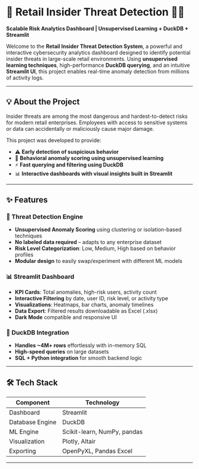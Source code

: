 # 🔐 Retail Insider Threat Detection 🛒🧠  
**Scalable Risk Analytics Dashboard | Unsupervised Learning + DuckDB + Streamlit**

Welcome to the **Retail Insider Threat Detection System**, a powerful and interactive cybersecurity analytics dashboard designed to identify potential insider threats in large-scale retail environments. Using **unsupervised learning techniques**, high-performance **DuckDB querying**, and an intuitive **Streamlit UI**, this project enables real-time anomaly detection from millions of activity logs.

---

## 💡 About the Project

Insider threats are among the most dangerous and hardest-to-detect risks for modern retail enterprises. Employees with access to sensitive systems or data can accidentally or maliciously cause major damage.

This project was developed to provide:
- ⚠️ **Early detection of suspicious behavior**
- 🧠 **Behavioral anomaly scoring using unsupervised learning**
- ⚡ **Fast querying and filtering using DuckDB**
- 📊 **Interactive dashboards with visual insights built in Streamlit**

---

## ✨ Features

### 🧠 Threat Detection Engine

- **Unsupervised Anomaly Scoring** using clustering or isolation-based techniques  
- **No labeled data required** – adapts to any enterprise dataset  
- **Risk Level Categorization**: Low, Medium, High based on behavior profiles  
- **Modular design** to easily swap/experiment with different ML models  

### 📊 Streamlit Dashboard

- **KPI Cards**: Total anomalies, high-risk users, activity count  
- **Interactive Filtering** by date, user ID, risk level, or activity type  
- **Visualizations**: Heatmaps, bar charts, anomaly timelines  
- **Data Export**: Filtered results downloadable as Excel (.xlsx)  
- **Dark Mode** compatible and responsive UI  

### 🦆 DuckDB Integration

- **Handles ~4M+ rows** effortlessly with in-memory SQL  
- **High-speed queries** on large datasets  
- **SQL + Python integration** for smooth backend logic  

---

## 🛠️ Tech Stack

| Component         | Technology                  |
|------------------|-----------------------------|
| Dashboard         | Streamlit                   |
| Database Engine   | DuckDB                      |
| ML Engine         | Scikit-learn, NumPy, pandas |
| Visualization     | Plotly, Altair              |
| Exporting         | OpenPyXL, Pandas Excel      |

---
